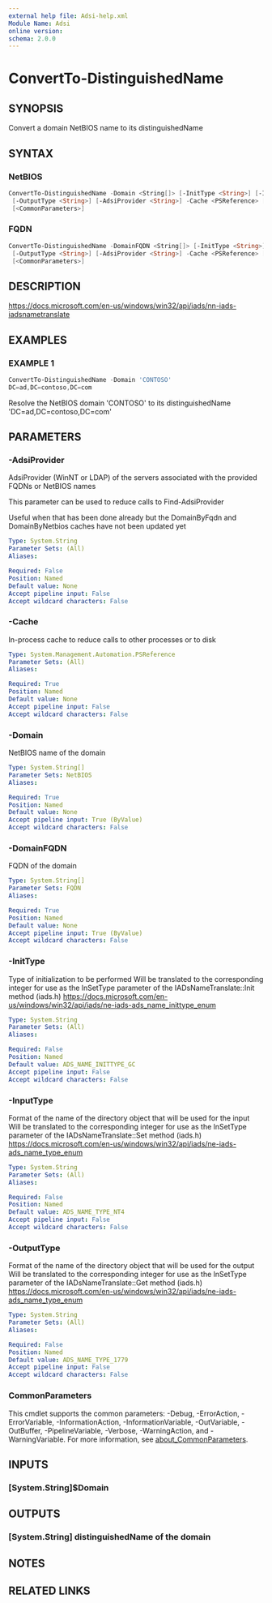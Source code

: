 ```yaml
---
external help file: Adsi-help.xml
Module Name: Adsi
online version:
schema: 2.0.0
---
```


# ConvertTo-DistinguishedName

## SYNOPSIS
Convert a domain NetBIOS name to its distinguishedName

## SYNTAX

### NetBIOS
```powershell
ConvertTo-DistinguishedName -Domain <String[]> [-InitType <String>] [-InputType <String>]
 [-OutputType <String>] [-AdsiProvider <String>] -Cache <PSReference> [-ProgressAction <ActionPreference>]
 [<CommonParameters>]
```

### FQDN
```powershell
ConvertTo-DistinguishedName -DomainFQDN <String[]> [-InitType <String>] [-InputType <String>]
 [-OutputType <String>] [-AdsiProvider <String>] -Cache <PSReference> [-ProgressAction <ActionPreference>]
 [<CommonParameters>]
```

## DESCRIPTION
https://docs.microsoft.com/en-us/windows/win32/api/iads/nn-iads-iadsnametranslate

## EXAMPLES

### EXAMPLE 1
```powershell
ConvertTo-DistinguishedName -Domain 'CONTOSO'
DC=ad,DC=contoso,DC=com
```

Resolve the NetBIOS domain 'CONTOSO' to its distinguishedName 'DC=ad,DC=contoso,DC=com'

## PARAMETERS

### -AdsiProvider
AdsiProvider (WinNT or LDAP) of the servers associated with the provided FQDNs or NetBIOS names

This parameter can be used to reduce calls to Find-AdsiProvider

Useful when that has been done already but the DomainByFqdn and DomainByNetbios caches have not been updated yet

```yaml
Type: System.String
Parameter Sets: (All)
Aliases:

Required: False
Position: Named
Default value: None
Accept pipeline input: False
Accept wildcard characters: False
```

### -Cache
In-process cache to reduce calls to other processes or to disk

```yaml
Type: System.Management.Automation.PSReference
Parameter Sets: (All)
Aliases:

Required: True
Position: Named
Default value: None
Accept pipeline input: False
Accept wildcard characters: False
```

### -Domain
NetBIOS name of the domain

```yaml
Type: System.String[]
Parameter Sets: NetBIOS
Aliases:

Required: True
Position: Named
Default value: None
Accept pipeline input: True (ByValue)
Accept wildcard characters: False
```

### -DomainFQDN
FQDN of the domain

```yaml
Type: System.String[]
Parameter Sets: FQDN
Aliases:

Required: True
Position: Named
Default value: None
Accept pipeline input: True (ByValue)
Accept wildcard characters: False
```

### -InitType
Type of initialization to be performed
Will be translated to the corresponding integer for use as the lnSetType parameter of the IADsNameTranslate::Init method (iads.h)
https://docs.microsoft.com/en-us/windows/win32/api/iads/ne-iads-ads_name_inittype_enum

```yaml
Type: System.String
Parameter Sets: (All)
Aliases:

Required: False
Position: Named
Default value: ADS_NAME_INITTYPE_GC
Accept pipeline input: False
Accept wildcard characters: False
```

### -InputType
Format of the name of the directory object that will be used for the input
Will be translated to the corresponding integer for use as the lnSetType parameter of the IADsNameTranslate::Set method (iads.h)
https://docs.microsoft.com/en-us/windows/win32/api/iads/ne-iads-ads_name_type_enum

```yaml
Type: System.String
Parameter Sets: (All)
Aliases:

Required: False
Position: Named
Default value: ADS_NAME_TYPE_NT4
Accept pipeline input: False
Accept wildcard characters: False
```

### -OutputType
Format of the name of the directory object that will be used for the output
Will be translated to the corresponding integer for use as the lnSetType parameter of the IADsNameTranslate::Get method (iads.h)
https://docs.microsoft.com/en-us/windows/win32/api/iads/ne-iads-ads_name_type_enum

```yaml
Type: System.String
Parameter Sets: (All)
Aliases:

Required: False
Position: Named
Default value: ADS_NAME_TYPE_1779
Accept pipeline input: False
Accept wildcard characters: False
```

### CommonParameters
This cmdlet supports the common parameters: -Debug, -ErrorAction, -ErrorVariable, -InformationAction, -InformationVariable, -OutVariable, -OutBuffer, -PipelineVariable, -Verbose, -WarningAction, and -WarningVariable. For more information, see [about_CommonParameters](http://go.microsoft.com/fwlink/?LinkID=113216).

## INPUTS

### [System.String]$Domain
## OUTPUTS

### [System.String] distinguishedName of the domain
## NOTES

## RELATED LINKS

